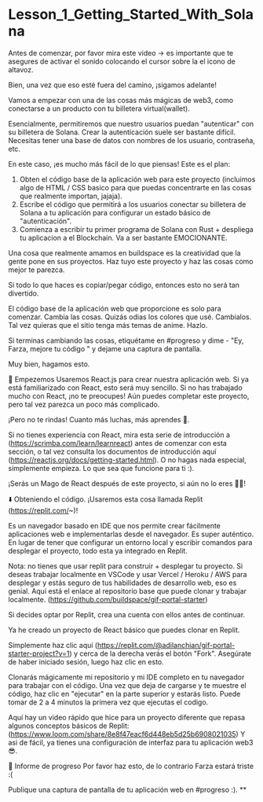 # Lesson_1_Getting_Started_With_Solana

Antes de comenzar, por favor mira este video -> es importante que te asegures de activar el sonido colocando el cursor sobre la el icono de altavoz.

Bien, una vez que eso esté fuera del camino, ¡sigamos adelante!

Vamos a empezar con una de las cosas más mágicas de web3, como conectarse a un producto con tu billetera virtual(wallet).

Esencialmente, permitiremos que nuestro usuarios puedan  "autenticar" con su billetera de Solana. Crear la autenticación suele ser bastante difícil. Necesitas tener una base de datos con nombres de los usuario, contraseña, etc.

En este caso, ¡es mucho más fácil de lo que piensas! Este es el plan:

1. Obten el código base de la aplicación web para este proyecto (incluimos algo de HTML / CSS basico para que puedas concentrarte en las cosas que realmente importan, jajaja).
2. Escribe el código que permitirá a los usuarios conectar su billetera de Solana a tu aplicación para configurar un estado básico de "autenticación".
3. Comienza a escribir tu primer programa de Solana con Rust + despliega tu aplicacion a el Blockchain.
Va a ser bastante EMOCIONANTE.

Una cosa que realmente amamos en buildspace es la creatividad que la gente pone en sus proyectos. Haz tuyo este proyecto y haz las cosas como mejor te parezca.

Si todo lo que haces es copiar/pegar código, entonces esto no será tan divertido.

El código base de la aplicación web que proporcione es solo para comenzar. Cambia las cosas. Quizás odias los colores que usé. Cambialos. Tal vez quieras que el sitio tenga más temas de anime. Hazlo.

Si terminas cambiando las cosas, etiquétame en #progreso y dime - "Ey, Farza, mejore tu código " y dejame una captura de pantalla.

Muy bien, hagamos esto.

🏁 Empezemos
Usaremos React.js para crear nuestra aplicación web. Si ya está familiarizado con React, esto será muy sencillo. Si no has trabajado mucho con React, ¡no te preocupes! Aún puedes completar este proyecto, pero tal vez parezca un poco más complicado.

¡Pero no te rindas! Cuanto más luchas, más aprendes 🧠.

Si no tienes experiencia con React,  mira esta serie de introducción a (https://scrimba.com/learn/learnreact) antes de comenzar con esta sección, o tal vez consulta los documentos de introducción aquí (https://reactjs.org/docs/getting-started.html). O no hagas nada especial, simplemente empieza. Lo que sea que funcione para ti :).

¡Serás un Mago de React después de este proyecto, si aún no lo eres 🧙‍♂!

⬇️ Obteniendo el código.
¡Usaremos esta cosa llamada Replit (https://replit.com/~)!

Es un navegador basado en IDE que nos permite crear fácilmente aplicaciones web e implementarlas desde el navegador.  Es super auténtico. En lugar de tener que configurar un entorno local y escribir comandos para desplegar el proyecto, todo esta ya integrado en Replit.

Nota: no tienes que usar replit para construir + desplegar tu proyecto. Si deseas trabajar localmente en VSCode y usar Vercel / Heroku / AWS para desplegar y estás seguro de tus habilidades de desarrollo web, eso es genial. Aquí está el enlace al repositorio base que puede clonar y trabajar localmente. (https://github.com/buildspace/gif-portal-starter)

Si decides optar por Replit, crea una cuenta con ellos antes de continuar.

Ya he creado un proyecto de React básico que puedes clonar en Replit.

Simplemente haz clic aquí (https://replit.com/@adilanchian/gif-portal-starter-project?v=1) y cerca de la derecha verás el botón "Fork". Asegúrate de haber iniciado sesión, luego haz clic en esto.

Clonarás mágicamente mi repositorio y mi IDE completo en tu navegador para trabajar con el código. Una vez que deja de cargarse y te muestre el código, haz clic en "ejecutar" en la parte superior y estarás listo. Puede tomar de 2 a 4 minutos la primera vez que ejecutas el codigo.

Aquí hay un video rápido que hice para un proyecto diferente que repasa algunos conceptos básicos de Replit: (https://www.loom.com/share/8e8f47eacf6d448eb5d25b6908021035)
Y asi de fácil, ya tienes una configuración de interfaz para tu aplicación web3 😎.

🚨 Informe de progreso
Por favor haz esto, de lo contrario Farza estará triste :(

Publique una captura de pantalla de tu aplicación web en #progreso :). **
